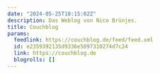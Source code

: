 ```yaml
---
date: "2024-05-25T10:15:02Z"
description: Das Weblog von Nico Brünjes.
title: Couchblog
params:
  feedlink: https://couchblog.de/feed/feed.xml
  id: e2359392135d9336e5097310274d7c24
  link: https://couchblog.de
  blogrolls: []
---
```

